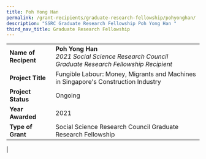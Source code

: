```yaml
---
title: Poh Yong Han
permalink: /grant-recipients/graduate-research-fellowship/pohyonghan/
description: "SSRC Graduate Research Fellowship Poh Yong Han "
third_nav_title: Graduate Research Fellowship
---
```

|  |  |
|---|---|
| **Name of Recipent** | **Poh Yong Han**<br>_2021 Social Science Research Council Graduate Research Fellowship Recipient_ |
| **Project Title** | Fungible Labour: Money, Migrants and Machines in Singapore's Construction Industry |
| **Project Status** | Ongoing |
| **Year Awarded** | 2021 |
| **Type of Grant** | Social Science Research Council Graduate Research Fellowship |
|